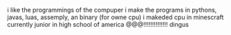 i like the programmings of the compuper
i make the programs in pythons, javas, luas, assemply, an binary (for owne cpu)
i makeded cpu in minescraft
currently junior in high school of america @@@!!!!!!!!!!!!!!
dingus

